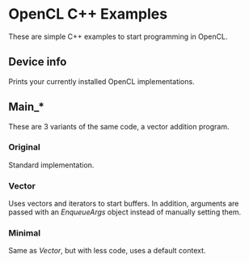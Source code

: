 # OpenCL C++ Examples

These are simple C++ examples to start programming in OpenCL.

## Device info

Prints your currently installed OpenCL implementations.

## Main_*

These are 3 variants of the same code, a vector addition program.

### Original

Standard implementation.

### Vector

Uses vectors and iterators to start buffers. In addition, arguments are passed with an *EnqueueArgs* object instead of manually setting them.

### Minimal

Same as *Vector*, but with less code, uses a default context.

